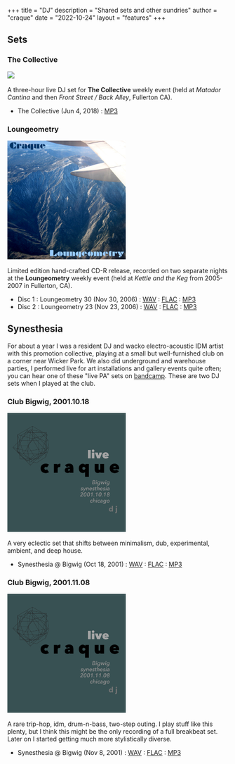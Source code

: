 +++
title = "DJ"
description = "Shared sets and other sundries"
author = "craque"
date = "2022-10-24"
layout = "features"
+++

## Sets

### The Collective

<img src="collective-ba.png" width=270px><p>
A three-hour live DJ set for **The Collective** weekly event (held at _Matador Cantina_ and then _Front Street / Back Alley_, Fullerton CA).

- The Collective (Jun 4, 2018) : [MP3](https://www.dropbox.com/s/m3n3lq2r460fplk/craque-thecollective-192_20180604.mp3?dl=0)

### Loungeometry

<img src="loungeometrysky.jpg" width=270px><p>
Limited edition hand-crafted CD-R release, recorded on two separate nights at the **Loungeometry** weekly event (held at _Kettle and the Keg_ from 2005-2007 in Fullerton, CA).

- Disc 1 : Loungeometry 30 (Nov 30, 2006) : [WAV](https://www.dropbox.com/s/vk8h3qxosbulwc8/1-01%20Loungeometry%2030.wav?dl=0) : [FLAC](https://www.dropbox.com/s/y6u3l7oetsu6cf1/1-01%20Loungeometry%2030.flac?dl=0) : [MP3](https://www.dropbox.com/s/6d47cy6fqbcy2sq/1-01%20Loungeometry%2030.mp3?dl=0)
- Disc 2 : Loungeometry 23 (Nov 23, 2006) : [WAV](https://www.dropbox.com/s/pxyfjm3dbu34gxh/2-01%20Loungeometry%2023.wav?dl=0) : [FLAC](https://www.dropbox.com/s/flguncjm5om6f0l/2-01%20Loungeometry%2023.flac?dl=0) : [MP3](https://www.dropbox.com/s/swg5nk8s8gavcfi/2-01%20Loungeometry%2023.mp3?dl=0)

## Synesthesia

For about a year I was a resident DJ and wacko electro-acoustic IDM artist with this promotion collective, playing at a small but well-furnished club on a corner near Wicker Park. We also did underground and warehouse parties, I performed live for art installations and gallery events quite often; you can hear one of these "live PA" sets on [bandcamp](https://craque.bandcamp.com/album/live-craque-bigwig-synesthesia-i). These are two DJ sets when I played at the club.

### Club Bigwig, 2001.10.18

<img src="bigwig-20011018.png" width=270px><p>
A very eclectic set that shifts between minimalism, dub, experimental, ambient, and deep house.

- Synesthesia @ Bigwig (Oct 18, 2001) : [WAV](https://www.dropbox.com/s/qqn04o9yqqyjcgz/bigwig-dj-20011018.wav?dl=0) : [FLAC](https://www.dropbox.com/s/w3cpmycw6sx8uqw/bigwig-dj-20011018.flac?dl=0) : [MP3](https://www.dropbox.com/s/8i0m22au7ubuc0o/bigwig-dj-20011018.mp3?dl=0)

### Club Bigwig, 2001.11.08

<img src="bigwig-20011108.png" width=270px><p>
A rare trip-hop, idm, drum-n-bass, two-step outing. I play stuff like this plenty, but I think this might be the only recording of a full breakbeat set. Later on I started getting much more stylistically diverse.

- Synesthesia @ Bigwig (Nov 8, 2001) : [WAV](https://www.dropbox.com/s/z48dpe6j1h3f2sd/bigwig-dj-dnb-20011108.wav?dl=0) : [FLAC](https://www.dropbox.com/s/aaqgh9emmkjept5/bigwig-dj-dnb-20011108.flac?dl=0) : [MP3](https://www.dropbox.com/s/sbu2jhx0c8v6mk7/bigwig-dj-dnb-20011108.mp3?dl=0)


